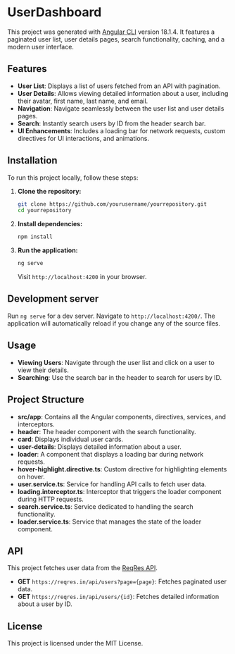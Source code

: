 # UserDashboard

This project was generated with [Angular CLI](https://github.com/angular/angular-cli) version 18.1.4.
It features a paginated user list, user details pages, search functionality, caching, and a modern user interface.

## Features

- **User List**: Displays a list of users fetched from an API with pagination.
- **User Details**: Allows viewing detailed information about a user, including their avatar, first name, last name, and email.
- **Navigation**: Navigate seamlessly between the user list and user details pages.
- **Search**: Instantly search users by ID from the header search bar.
- **UI Enhancements**: Includes a loading bar for network requests, custom directives for UI interactions, and animations.

## Installation

To run this project locally, follow these steps:

1. **Clone the repository:**
    ```bash
    git clone https://github.com/yourusername/yourrepository.git
    cd yourrepository
    ```

2. **Install dependencies:**
    ```bash
    npm install
    ```

3. **Run the application:**
    ```bash
    ng serve
    ```
   Visit `http://localhost:4200` in your browser.

   
## Development server

Run `ng serve` for a dev server. Navigate to `http://localhost:4200/`. The application will automatically reload if you change any of the source files.

## Usage

- **Viewing Users**: Navigate through the user list and click on a user to view their details.
- **Searching**: Use the search bar in the header to search for users by ID.

## Project Structure

- **src/app**: Contains all the Angular components, directives, services, and interceptors.
- **header**: The header component with the search functionality.
- **card**: Displays individual user cards.
- **user-details**: Displays detailed information about a user.
- **loader**: A component that displays a loading bar during network requests.
- **hover-highlight.directive.ts**: Custom directive for highlighting elements on hover.
- **user.service.ts**: Service for handling API calls to fetch user data.
- **loading.interceptor.ts**: Interceptor that triggers the loader component during HTTP requests.
- **search.service.ts**: Service dedicated to handling the search functionality.
- **loader.service.ts**: Service that manages the state of the loader component.

## API

This project fetches user data from the [ReqRes API](https://reqres.in/). 
- **GET** `https://reqres.in/api/users?page={page}`: Fetches paginated user data.
- **GET** `https://reqres.in/api/users/{id}`: Fetches detailed information about a user by ID.

## License

This project is licensed under the MIT License.
